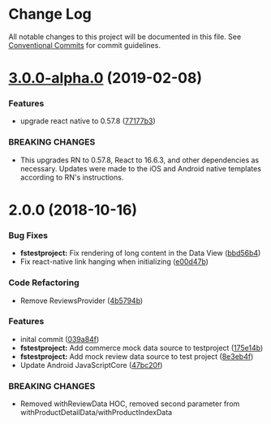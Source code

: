 # Change Log

All notable changes to this project will be documented in this file.
See [Conventional Commits](https://conventionalcommits.org) for commit guidelines.

# [3.0.0-alpha.0](https://github.com/brandingbrand/flagship/compare/v2.0.0...v3.0.0-alpha.0) (2019-02-08)


### Features

* upgrade react native to 0.57.8 ([77177b3](https://github.com/brandingbrand/flagship/commit/77177b3))


### BREAKING CHANGES

* This upgrades RN to 0.57.8, React to 16.6.3, and other dependencies as necessary. Updates were made to the iOS and Android native templates according to RN's instructions.





<a name="2.0.0"></a>
# 2.0.0 (2018-10-16)


### Bug Fixes

* **fstestproject:** Fix rendering of long content in the Data View ([bbd56b4](https://github.com/brandingbrand/flagship/commit/bbd56b4))
* Fix react-native link hanging when initializing ([e00d47b](https://github.com/brandingbrand/flagship/commit/e00d47b))


### Code Refactoring

* Remove ReviewsProvider ([4b5794b](https://github.com/brandingbrand/flagship/commit/4b5794b))


### Features

* inital commit ([039a84f](https://github.com/brandingbrand/flagship/commit/039a84f))
* **fstestproject:** Add commerce mock data source to testproject ([175e14b](https://github.com/brandingbrand/flagship/commit/175e14b))
* **fstestproject:** Add mock review data source to test project ([8e3eb4f](https://github.com/brandingbrand/flagship/commit/8e3eb4f))
* Update Android JavaScriptCore ([47bc20f](https://github.com/brandingbrand/flagship/commit/47bc20f))


### BREAKING CHANGES

* Removed withReviewData HOC, removed second parameter from withProductDetailData/withProductIndexData
